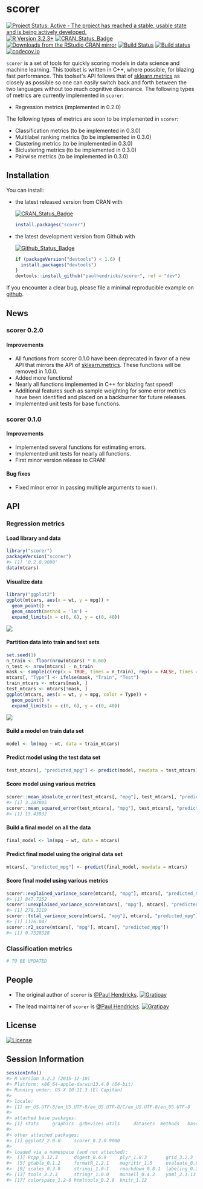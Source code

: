 <!-- README.md is generated from README.Rmd. Please edit that file -->
scorer
======

[![Project Status: Active - The project has reached a stable, usable state and is being actively developed.](http://www.repostatus.org/badges/0.1.0/active.svg)](http://www.repostatus.org/#active) [![R Version 3.2.3+](https://img.shields.io/badge/R%20Version-3.2.3+-blue.svg)](https://img.shields.io/badge/R%20Version-3.2.3+-blue.svg) [![CRAN\_Status\_Badge](http://www.r-pkg.org/badges/version/scorer)](http://cran.r-project.org/package=scorer) [![Downloads from the RStudio CRAN mirror](http://cranlogs.r-pkg.org/badges/scorer)](http://cran.rstudio.com/package=scorer) [![Build Status](https://travis-ci.org/paulhendricks/scorer.png?branch=master)](https://travis-ci.org/paulhendricks/scorer) [![Build status](https://ci.appveyor.com/api/projects/status/vuumrc0607xa44q9/branch/master?svg=true)](https://ci.appveyor.com/project/paulhendricks/scorer/branch/master) [![codecov.io](http://codecov.io/github/paulhendricks/scorer/coverage.svg?branch=master)](http://codecov.io/github/paulhendricks/scorer?branch=master)

`scorer` is a set of tools for quickly scoring models in data science and machine learning. This toolset is written in C++, where possible, for blazing fast performance. This toolset's API follows that of [sklearn.metrics](http://scikit-learn.org/stable/modules/classes.html#sklearn-metrics-metrics) as closely as possible so one can easily switch back and forth between the two languages without too much cognitive dissonance. The following types of metrics are currently implemented in `scorer`:

-   Regression metrics (implemented in 0.2.0)

The following types of metrics are soon to be implemented in `scorer`:

-   Classification metrics (to be implemented in 0.3.0)
-   Multilabel ranking metrics (to be implemented in 0.3.0)
-   Clustering metrics (to be implemented in 0.3.0)
-   Biclustering metrics (to be implemented in 0.3.0)
-   Pairwise metrics (to be implemented in 0.3.0)

Installation
------------

You can install:

-   the latest released version from CRAN with

    [![CRAN\_Status\_Badge](http://www.r-pkg.org/badges/version/scorer)](http://cran.r-project.org/package=scorer)

    ``` r
    install.packages("scorer")
    ```

-   the latest development version from Github with

    [![Github\_Status\_Badge](https://img.shields.io/badge/Github-0.2.0.9000-brightgreen.svg)](https://img.shields.io/badge/Github-0.2.0.9000-brightgreen.svg)

    ``` r
    if (packageVersion("devtools") < 1.6) {
      install.packages("devtools")
    }
    devtools::install_github("paulhendricks/scorer", ref = "dev")
    ```

If you encounter a clear bug, please file a minimal reproducible example on [github](https://github.com/paulhendricks/scorer/issues).

News
----

### scorer 0.2.0

#### Improvements

-   All functions from scorer 0.1.0 have been deprecated in favor of a new API that mirrors the API of [sklearn.metrics](http://scikit-learn.org/stable/modules/classes.html#sklearn-metrics-metrics). These functions will be removed in 1.0.0.
-   Added more functions!
-   Nearly all functions implemented in C++ for blazing fast speed!
-   Additional features such as sample weighting for some error metrics have been identified and placed on a backburner for future releases.
-   Implemented unit tests for base functions.

### scorer 0.1.0

#### Improvements

-   Implemented several functions for estimating errors.
-   Implemented unit tests for nearly all functions.
-   First minor version release to CRAN!

#### Bug fixes

-   Fixed minor error in passing multiple arguments to `mae()`.

API
---

### Regression metrics

#### Load library and data

``` r
library("scorer")
packageVersion("scorer")
#> [1] '0.2.0.9000'
data(mtcars)
```

#### Visualize data

``` r
library("ggplot2")
ggplot(mtcars, aes(x = wt, y = mpg)) + 
  geom_point() + 
  geom_smooth(method = 'lm') + 
  expand_limits(x = c(0, 6), y = c(0, 40))
```

![](inst/imgs/README-unnamed-chunk-3-1.png)

#### Partition data into train and test sets

``` r
set.seed(1)
n_train <- floor(nrow(mtcars) * 0.60)
n_test <- nrow(mtcars) - n_train
mask <- sample(c(rep(x = TRUE, times = n_train), rep(x = FALSE, times = n_test)))
mtcars[, "Type"] <- ifelse(mask, "Train", "Test")
train_mtcars <- mtcars[mask, ]
test_mtcars <- mtcars[!mask, ]
ggplot(mtcars, aes(x = wt, y = mpg, color = Type)) + 
  geom_point() + 
  expand_limits(x = c(0, 6), y = c(0, 40))
```

![](inst/imgs/README-unnamed-chunk-4-1.png)

#### Build a model on train data set

``` r
model <- lm(mpg ~ wt, data = train_mtcars)
```

#### Predict model using the test data set

``` r
test_mtcars[, "predicted_mpg"] <- predict(model, newdata = test_mtcars)
```

#### Score model using various metrics

``` r
scorer::mean_absolute_error(test_mtcars[, "mpg"], test_mtcars[, "predicted_mpg"])
#> [1] 3.287805
scorer::mean_squared_error(test_mtcars[, "mpg"], test_mtcars[, "predicted_mpg"])
#> [1] 15.43932
```

#### Build a final model on all the data

``` r
final_model <- lm(mpg ~ wt, data = mtcars)
```

#### Predict final model using the original data set

``` r
mtcars[, "predicted_mpg"] <- predict(final_model, newdata = mtcars)
```

#### Score final model using various metrics

``` r
scorer::explained_variance_score(mtcars[, "mpg"], mtcars[, "predicted_mpg"])
#> [1] 847.7252
scorer::unexplained_variance_score(mtcars[, "mpg"], mtcars[, "predicted_mpg"])
#> [1] 278.3219
scorer::total_variance_score(mtcars[, "mpg"], mtcars[, "predicted_mpg"])
#> [1] 1126.047
scorer::r2_score(mtcars[, "mpg"], mtcars[, "predicted_mpg"])
#> [1] 0.7528328
```

### Classification metrics

``` r
# TO BE UPDATED
```

People
------

-   The original author of `scorer` is [@Paul Hendricks](<https://github.com/paulhendricks>). [![Gratipay](https://img.shields.io/gratipay/JSFiddle.svg)](https://gratipay.com/~paulhendricks/)

-   The lead maintainer of `scorer` is [@Paul Hendricks](<https://github.com/paulhendricks>). [![Gratipay](https://img.shields.io/gratipay/JSFiddle.svg)](https://gratipay.com/~paulhendricks/)

License
-------

[![License](http://img.shields.io/:license-MIT-blue.svg)](https://github.com/paulhendricks/scorer/blob/master/LICENSE)

Session Information
-------------------

``` r
sessionInfo()
#> R version 3.2.3 (2015-12-10)
#> Platform: x86_64-apple-darwin13.4.0 (64-bit)
#> Running under: OS X 10.11.3 (El Capitan)
#> 
#> locale:
#> [1] en_US.UTF-8/en_US.UTF-8/en_US.UTF-8/C/en_US.UTF-8/en_US.UTF-8
#> 
#> attached base packages:
#> [1] stats     graphics  grDevices utils     datasets  methods   base     
#> 
#> other attached packages:
#> [1] ggplot2_2.0.0     scorer_0.2.0.9000
#> 
#> loaded via a namespace (and not attached):
#>  [1] Rcpp_0.12.3      digest_0.6.9     plyr_1.8.3       grid_3.2.3      
#>  [5] gtable_0.1.2     formatR_1.2.1    magrittr_1.5     evaluate_0.8    
#>  [9] scales_0.3.0     stringi_1.0-1    rmarkdown_0.8.1  labeling_0.3    
#> [13] tools_3.2.3      stringr_1.0.0    munsell_0.4.2    yaml_2.1.13     
#> [17] colorspace_1.2-6 htmltools_0.2.6  knitr_1.12
```
